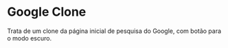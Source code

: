 <h1>Google Clone</h1>

Trata de um clone da página inicial de pesquisa do Google, com botão para o modo escuro.
